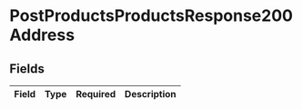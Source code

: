 # PostProductsProductsResponse200Address


## Fields

| Field       | Type        | Required    | Description |
| ----------- | ----------- | ----------- | ----------- |